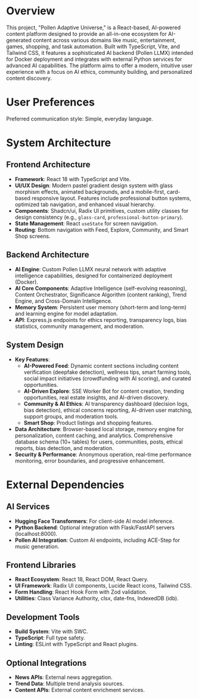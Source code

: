 # Overview

This project, "Pollen Adaptive Universe," is a React-based, AI-powered content platform designed to provide an all-in-one ecosystem for AI-generated content across various domains like music, entertainment, games, shopping, and task automation. Built with TypeScript, Vite, and Tailwind CSS, it features a sophisticated AI backend (Pollen LLMX) intended for Docker deployment and integrates with external Python services for advanced AI capabilities. The platform aims to offer a modern, intuitive user experience with a focus on AI ethics, community building, and personalized content discovery.

# User Preferences

Preferred communication style: Simple, everyday language.

# System Architecture

## Frontend Architecture
- **Framework**: React 18 with TypeScript and Vite.
- **UI/UX Design**: Modern pastel gradient design system with glass morphism effects, animated backgrounds, and a mobile-first, card-based responsive layout. Features include professional button systems, optimized tab navigation, and enhanced visual hierarchy.
- **Components**: Shadcn/ui, Radix UI primitives, custom utility classes for design consistency (e.g., `glass-card`, `professional-button-primary`).
- **State Management**: React `useState` for screen navigation.
- **Routing**: Bottom navigation with Feed, Explore, Community, and Smart Shop screens.

## Backend Architecture
- **AI Engine**: Custom Pollen LLMX neural network with adaptive intelligence capabilities, designed for containerized deployment (Docker).
- **AI Core Components**: Adaptive Intelligence (self-evolving reasoning), Content Orchestrator, Significance Algorithm (content ranking), Trend Engine, and Cross-Domain Intelligence.
- **Memory System**: Persistent user memory (short-term and long-term) and learning engine for model adaptation.
- **API**: Express.js endpoints for ethics reporting, transparency logs, bias statistics, community management, and moderation.

## System Design
- **Key Features**:
    - **AI-Powered Feed**: Dynamic content sections including content verification (deepfake detection), wellness tips, smart farming tools, social impact initiatives (crowdfunding with AI scoring), and curated opportunities.
    - **AI-Driven Explore**: SSE Worker Bot for content creation, trending opportunities, real estate insights, and AI-driven discovery.
    - **Community & AI Ethics**: AI transparency dashboard (decision logs, bias detection), ethical concerns reporting, AI-driven user matching, support groups, and moderation tools.
    - **Smart Shop**: Product listings and shopping features.
- **Data Architecture**: Browser-based local storage, memory engine for personalization, content caching, and analytics. Comprehensive database schema (10+ tables) for users, communities, posts, ethical reports, bias detection, and moderation.
- **Security & Performance**: Anonymous operation, real-time performance monitoring, error boundaries, and progressive enhancement.

# External Dependencies

## AI Services
- **Hugging Face Transformers**: For client-side AI model inference.
- **Python Backend**: Optional integration with Flask/FastAPI servers (localhost:8000).
- **Pollen AI Integration**: Custom AI endpoints, including ACE-Step for music generation.

## Frontend Libraries
- **React Ecosystem**: React 18, React DOM, React Query.
- **UI Framework**: Radix UI components, Lucide React icons, Tailwind CSS.
- **Form Handling**: React Hook Form with Zod validation.
- **Utilities**: Class Variance Authority, clsx, date-fns, IndexedDB (idb).

## Development Tools
- **Build System**: Vite with SWC.
- **TypeScript**: Full type safety.
- **Linting**: ESLint with TypeScript and React plugins.

## Optional Integrations
- **News APIs**: External news aggregation.
- **Trend Data**: Multiple trend analysis sources.
- **Content APIs**: External content enrichment services.